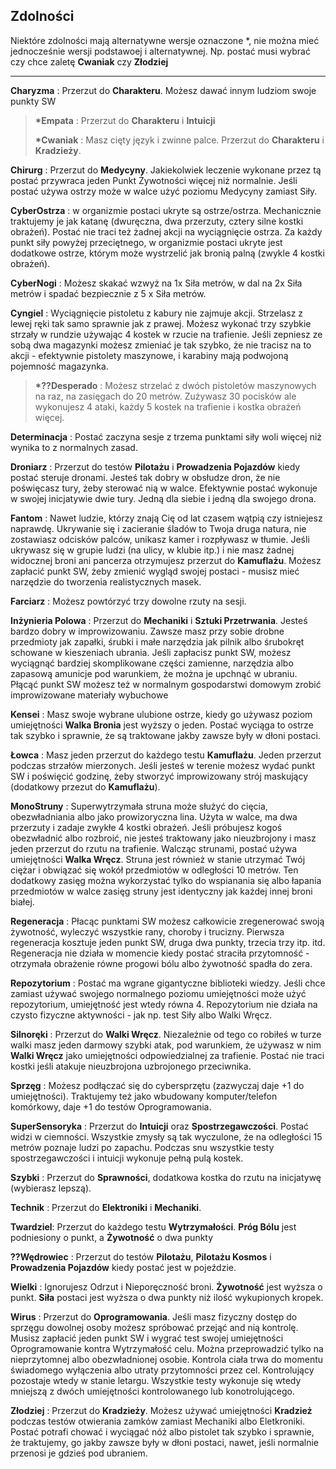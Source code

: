 <h2>Zdolności</h2>

Niektóre zdolności mają alternatywne wersje oznaczone *, nie można mieć jednocześnie wersji podstawoej i alternatywnej. Np. postać musi wybrać czy chce zaletę **Cwaniak** czy **Złodziej**
<hr>

**Charyzma** : Przerzut do **Charakteru**. Możesz dawać innym ludziom swoje punkty SW
>
>**\*Empata** : Przerzut do **Charakteru** i **Intuicji**
>
>**\*Cwaniak** : Masz cięty język i zwinne palce. Przerzut do **Charakteru** i **Kradzieży**.
>
**Chirurg** : Przerzut do **Medycyny**. Jakiekolwiek leczenie wykonane przez tą postać przywraca jeden Punkt Żywotności więcej niż normalnie. Jeśli postać używa ostrzy może w walce użyć poziomu Medycyny zamiast Siły.

**CyberOstrza** : w organizmie postaci ukryte są ostrze/ostrza. Mechanicznie traktujemy je jak katanę (dwuręczna, dwa przerzuty, cztery silne kostki obrażeń). Postać nie traci też żadnej akcji na wyciągnięcie ostrza. Za każdy punkt siły powyżej przeciętnego, w organizmie postaci ukryte jest dodatkowe ostrze, którym może wystrzelić jak bronią palną (zwykle 4 kostki obrażeń).

**CyberNogi** : Możesz skakać wzwyż na 1x Siła metrów, w dal na 2x Siła metrów i spadać bezpiecznie z 5 x Siła metrów.

 **Cyngiel** : Wyciągnięcie pistoletu z kabury nie zajmuje akcji. Strzelasz z lewej ręki tak samo sprawnie jak z prawej. Możesz wykonać trzy szybkie strzały w rundzie używając 4 kostek w rzucie na trafienie. Jeśli zepniesz ze sobą dwa magazynki możesz zmieniać je tak szybko, że nie tracisz na to akcji - efektywnie pistolety maszynowe, i karabiny mają podwojoną pojemność magazynka.
>
>**\*??Desperado** : Możesz strzelać z dwóch pistoletów maszynowych na raz, na zasięgach do 20 metrów. Zużywasz 30 pocisków ale wykonujesz 4 ataki, każdy 5 kostek na trafienie i kostka obrażeń więcej.
>
**Determinacja** : Postać zaczyna sesje z trzema punktami siły woli więcej niż wynika to z normalnych zasad.

**Droniarz** : Przerzut do testów **Pilotażu** i **Prowadzenia Pojazdów** kiedy postać steruje dronami. Jesteś tak dobry w obsłudze dron, że nie poświęcasz tury, żeby sterować nią w walce. Efektywnie postać wykonuje w swojej inicjatywie dwie tury. Jedną dla siebie i jedną dla swojego drona.

**Fantom** : Nawet ludzie, którzy znają Cię od lat czasem wątpią czy istniejesz naprawdę. Ukrywanie się i zacieranie śladów to Twoja druga natura, nie zostawiasz odcisków palców, unikasz kamer i rozpływasz w tłumie. Jeśli ukrywasz się w grupie ludzi (na ulicy, w klubie itp.) i nie masz żadnej widocznej broni ani pancerza otrzymujesz przerzut do **Kamuflażu**. Możesz zapłacić punkt SW, żeby zmienić wygląd swojej postaci - musisz mieć narzędzie do tworzenia realistycznych masek.

**Farciarz** : Możesz powtórzyć trzy dowolne rzuty na sesji.

**Inżynieria Polowa** : Przerzut do **Mechaniki** i **Sztuki Przetrwania**. Jesteś bardzo dobry w improwizowaniu. Zawsze masz przy sobie drobne przedmioty jak zapałki, śrubki i małe narzędzia jak pilnik albo śrubokręt schowane w kieszeniach ubrania. Jeśli zapłacisz punkt SW, możesz wyciągnąć bardziej skomplikowane części zamienne, narzędzia albo zapasową amunicje pod warunkiem, że można je upchnąć w ubraniu. Płącąć punkt SW możesz też w normalnym gospodarstwi domowym zrobić improwizowane materiały wybuchowe

**Kensei** : Masz swoje wybrane ulubione ostrze, kiedy go używasz poziom umiejętności **Walka Bronia** jest wyższy o jeden. Postać wyciąga to ostrze tak szybko i sprawnie, że są traktowane jakby zawsze były w dłoni postaci.

**Łowca** : Masz jeden przerzut do każdego testu **Kamuflażu**. Jeden przerzut podczas strzałów mierzonych. Jeśli jesteś w terenie możesz wydać punkt SW i poświęcić godzinę, żeby stworzyć improwizowany strój maskujący (dodatkowy przezut do **Kamuflażu**).

**MonoStruny** : Superwytrzymała struna może służyć do cięcia, obezwładniania albo jako prowizoryczna lina. Użyta w walce, ma dwa przerzuty i zadaje zwykłe 4 kostki obrażeń. Jeśli próbujesz kogoś obezwładnić albo rozbroić, nie jesteś traktowany jako nieuzbrojony i masz jeden przerzut do rzutu na trafienie. Walcząc strunami, postać używa umiejętności **Walka Wręcz**. Struna jest również w stanie utrzymać Twój ciężar i obwiązać się wokół przedmiotów w odległości 10 metrów. Ten dodatkowy zasięg można wykorzystać tylko do wspianania się albo łapania przedmiotów w walce zasięg struny jest identyczny jak każdej innej broni białej.

**Regeneracja** : Płacąc punktami SW możesz całkowicie zregenerować swoją żywotność, wyleczyć wszystkie rany, choroby i trucizny. Pierwsza regeneracja kosztuje jeden punkt SW, druga dwa punkty, trzecia trzy itp. itd. Regeneracja nie działa w momencie kiedy postać straciła przytomność - otrzymała obrażenie równe progowi bólu albo żywotność spadła do zera.

**Repozytorium** : Postać ma wgrane gigantyczne biblioteki wiedzy. Jeśli chce zamiast używać swojego normalnego poziomu umiejętności może użyć repozytorium, umiejętność jest wtedy równa 4. Repozytorium nie działa na czysto fizyczne aktywności - jak np. test Siły albo Walki Wręcz.

**Silnoręki** : Przerzut do **Walki Wręcz**. Niezależnie od tego co robiłeś w turze walki masz jeden darmowy szybki atak, pod warunkiem, że używasz w nim **Walki Wręcz** jako umiejętności odpowiedzialnej za trafienie. Postać nie traci kostki jeśli atakuje nieuzbrojona uzbrojonego przeciwnika.

**Sprzęg** : Możesz podłączać się do cybersprzętu (zazwyczaj daje +1 do umiejętności). Traktujemy też jako wbudowany komputer/telefon komórkowy, daje +1 do testów Oprogramowania.

**SuperSensoryka** : Przerzut do **Intuicji** oraz **Spostrzegawczości**. Postać widzi w ciemności. Wszystkie zmysły są tak wyczulone, że na odległości 15 metrów poznaje ludzi po zapachu. Podczas snu wszystkie testy spostrzegawczości i intuicji wykonuje pełną pulą kostek.

**Szybki** : Przerzut do **Sprawności**, dodatkowa kostka do rzutu na inicjatywę (wybierasz lepszą).

**Technik** : Przerzut do **Elektroniki** i **Mechaniki**.

**Twardziel**: Przerzut do każdego testu **Wytrzymałości**. **Próg Bólu** jest podniesiony o punkt, a **Żywotność** o dwa punkty

**??Wędrowiec** : Przerzut do testów **Pilotażu**, **Pilotażu Kosmos** i **Prowadzenia Pojazdów** kiedy postać jest w pojeździe.

**Wielki** : Ignorujesz Odrzut i Nieporęczność broni. **Żywotność** jest wyższa o punkt. **Siła** postaci jest wyższa o dwa punkty niż ilość wykupionych kropek.

**Wirus** : Przerzut do **Oprogramowania**. Jeśli masz fizyczny dostęp do sprzęgu dowolnej osoby możesz spróbować przejąć and nią kontrolę. Musisz zapłacić jeden punkt SW i wygrać test swojej umiejętności Oprogramowanie kontra Wytrzymałość celu. Można przeprowadzić tylko na nieprzytomnej albo obezwładnionej osobie. Kontrola ciała trwa do momentu świadomego wyłączenia albo utraty przytomności przez cel. Kontrolujący pozostaje wtedy w stanie letargu. Wszystkie testy wykonuje się wtedy mniejszą z dwóch umiejętności kontrolowanego lub konotrolującego. 

**Złodziej** : Przerzut do **Kradzieży**. Możesz używać umiejętności **Kradzież** podczas testów otwierania zamków zamiast Mechaniki albo Eletkroniki. Postać potrafi chować i wyciągać nóż albo pistolet tak szybko i sprawnie, że traktujemy, go jakby zawsze były w dłoni postaci, nawet, jeśli normalnie przenosi je gdzieś pod ubraniem.
